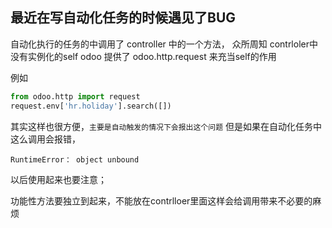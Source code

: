 
## 最近在写自动化任务的时候遇见了BUG

自动化执行的任务的中调用了 controller 中的一个方法， 众所周知 contrloler中没有实例化的self odoo 提供了 odoo.http.request 来充当self的作用

例如
```python
from odoo.http import request
request.env['hr.holiday'].search([])
```
其实这样也很方便，`主要是自动触发的情况下会报出这个问题`     但是如果在自动化任务中这么调用会报错， 
```log
RuntimeError： object unbound 
```
以后使用起来也要注意；

功能性方法要独立到起来，不能放在contrlloer里面这样会给调用带来不必要的麻烦
